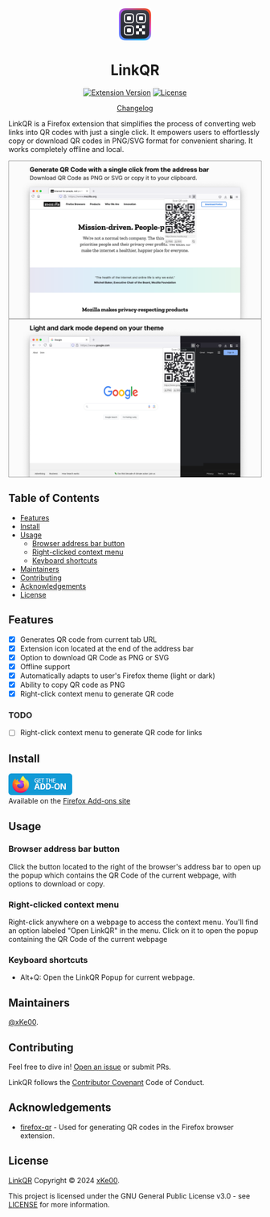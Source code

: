 <div align="center"> <!-- flex method does not work-->
    <img src="icons/ext-icon-64.png" alt="LinkQR icon">
    <h1>LinkQR</h1>
	
[![Extension Version](https://img.shields.io/badge/Version-0.10.0-blue)](https://github.com/xKe00/LinkQR/blob/main/manifest.json) [![License](https://img.shields.io/badge/License-GPL--3.0-blue.svg)](https://www.gnu.org/licenses/gpl-3.0.html)

[Changelog](./CHANGELOG.md)

</div>

LinkQR is a Firefox extension that simplifies the process of converting web links into QR codes with just a single click. It empowers users to effortlessly copy or download QR codes in PNG/SVG format for convenient sharing. It works completely offline and local.

<div style="display: flex; flex-direction: column;">
    <img src="assets/presentation-1.png" alt="Presentation 1" style="width: 100%;">
    <img src="assets/presentation-2.png" alt="Presentation 2" style="width: 100%;">
</div>

## Table of Contents

- [Features](#features)
- [Install](#install)
- [Usage](#usage)
	- [Browser address bar button](#browser-address-bar-button)
    - [Right-clicked context menu](#right-clicked-context-menu)
    - [Keyboard shortcuts](#keyboard-shortcuts)
- [Maintainers](#maintainers)
- [Contributing](#contributing)
- [Acknowledgements](#acknowledgements)
- [License](#license)

## Features

- [x] Generates QR code from current tab URL
- [x] Extension icon located at the end of the address bar
- [x] Option to download QR Code as PNG or SVG
- [x] Offline support
- [x] Automatically adapts to user's Firefox theme (light or dark)
- [x] Ability to copy QR code as PNG
- [x] Right-click context menu to generate QR code

### TODO
- [ ] Right-click context menu to generate QR code for links

## Install

[![Get the add-on at the Firefox Add-ons site](assets/get-the-add-on.png)](https://addons.mozilla.org/firefox/addon/link-qr/)<br>
Available on the [Firefox Add-ons site](https://addons.mozilla.org/firefox/addon/link-qr/)


## Usage

### Browser address bar button

Click the button located to the right of the browser's address bar to open up the popup which contains the QR Code of the current webpage, with options to download or copy.

### Right-clicked context menu

Right-click anywhere on a webpage to access the context menu. You'll find an option labeled "Open LinkQR" in the menu. Click on it to open the popup containing the QR Code of the current webpage

### Keyboard shortcuts

- Alt+Q: Open the LinkQR Popup for current webpage.


## Maintainers

[@xKe00](https://github.com/xKe00).

## Contributing

Feel free to dive in! [Open an issue](https://github.com/xKe00/LinkQR/issues/new) or submit PRs.

LinkQR follows the [Contributor Covenant](http://contributor-covenant.org/version/1/3/0/) Code of Conduct.

## Acknowledgements

 * [firefox-qr](https://github.com/pudymody/firefox-qr?tab=readme-ov-file#about-the-project) - Used for generating QR codes in the Firefox browser extension.

## License

[LinkQR](https://github.com/xKe00/LinkQR) Copyright &#169; 2024 [xKe00](https://github.com/xKe00).

This project is licensed under the GNU General Public License v3.0 - see [LICENSE](LICENSE) for more information.
